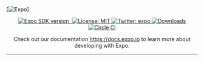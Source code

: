 [![Expo]()]


<p align="center">
 
   <a aria-label="SDK version" href="https://www.npmjs.com/package/expo" target="_blank">
    <img alt="Expo SDK version" src="https://img.shields.io/npm/v/expo.svg?style=flat-square&label=SDK&labelColor=000000&color=4630EB">
  </a>
    
  <a aria-label="join our fourms" href="https://forums.expo.io" target="_blank">
    <img alt="" src="https://img.shields.io/badge/Ask%20Questions%20-blue.svg?style=flat-square&logo=discourse&logoWidth=20&labelColor=000000&color=4630EB">
  </a>
   <a aria-label="Expo is free to use" href="https://github.com/expo/expo/blob/master/LICENSE" target="_blank">
    <img alt="License: MIT" src="https://img.shields.io/badge/License-MIT-success.svg?style=flat-square" target="_blank" />
  </a>
    <a aria-label="Follow @expo on Twitter" href="https://twitter.com/expo" target="_blank">
    <img alt="Twitter: expo" src="https://img.shields.io/twitter/follow/expo.svg?logo=twitter&style=flat-square" target="_blank" />
  </a>

<a aria-label="expo downloads" href="http://www.npmtrends.com/expo" target="_blank">
    <img alt="Downloads" src="https://img.shields.io/npm/dm/expo.svg?style=flat-square&labelColor=000000&color=417505" />
</a>
<br>
    <a aria-label="Circle CI" href="https://circleci.com/gh/expo/expo/tree/master">
    <img alt="Circle CI" src="https://circleci.com/gh/expo/expo.svg">
  </a>
</p>

<p align="center">
    Check out our documentation <a aria-label="expo documentation" href="https://docs.expo.io">https://docs.expo.io</a> to learn more about developing with Expo.
  <br />

</p>

---


